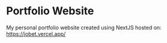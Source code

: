 # Portfolio Website
My personal portfolio website created using NextJS
hosted on: https://jobet.vercel.app/
